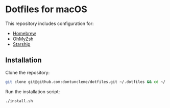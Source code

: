 # Dotfiles for macOS

This repository includes configuration for:

- [Homebrew](https://brew.sh/)
- [OhMyZsh](https://ohmyz.sh/)
- [Starship](https://starship.rs/)

## Installation

Clone the repository:

```bash
git clone git@github.com:dontuncleme/dotfiles.git ~/.dotfiles && cd ~/.dotfiles
```

Run the installation script:

```bash
./install.sh
```

